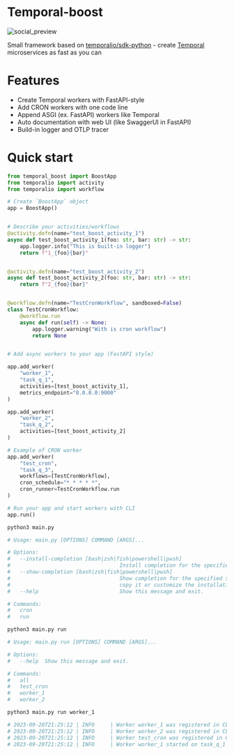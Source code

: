 # Temporal-boost

![social_preview](https://socialify.git.ci/northpowered/temporal-boost/image?description=1&font=Source%20Code%20Pro&logo=https%3A%2F%2Fraw.githubusercontent.com%2Ftemporalio%2Fdocumentation%2Fmain%2Fstatic%2Fimg%2Ffavicon.svg&name=1&owner=1&pattern=Brick%20Wall&theme=Light)


Small framework based on [temporalio/sdk-python](https://github.com/temporalio/sdk-python) - create [Temporal](https://temporal.io/) microservices as fast as you can


# Features

* Create Temporal workers with FastAPI-style
* Add CRON workers with one code line
* Append ASGI (ex. FastAPI) workers like Temporal
* Auto documentation with web UI (like SwaggerUI in FastAPI)
* Build-in logger and OTLP tracer

# Quick start
```python
from temporal_boost import BoostApp
from temporalio import activity
from temporalio import workflow

# Create `BoostApp` object
app = BoostApp()


# Describe your activities/workflows
@activity.defn(name="test_boost_activity_1")
async def test_boost_activity_1(foo: str, bar: str) -> str:
    app.logger.info("This is built-in logger")
    return f"1_{foo}{bar}"


@activity.defn(name="test_boost_activity_2")
async def test_boost_activity_2(foo: str, bar: str) -> str:
    return f"2_{foo}{bar}"


@workflow.defn(name="TestCronWorkflow", sandboxed=False)
class TestCronWorkflow:
    @workflow.run
    async def run(self) -> None:
        app.logger.warning("With is cron workflow")
        return None


# Add async workers to your app (FastAPI style)

app.add_worker(
    "worker_1",
    "task_q_1", 
    activities=[test_boost_activity_1],
    metrics_endpoint="0.0.0.0:9000"
)

app.add_worker(
    "worker_2",
    "task_q_2",
    activities=[test_boost_activity_2]
)

# Example of CRON worker
app.add_worker(
    "test_cron",
    "task_q_3",
    workflows=[TestCronWorkflow],
    cron_schedule="* * * * *",
    cron_runner=TestCronWorkflow.run
)

# Run your app and start workers with CLI
app.run()
```

```bash
python3 main.py 

# Usage: main.py [OPTIONS] COMMAND [ARGS]...

# Options:
#   --install-completion [bash|zsh|fish|powershell|pwsh]
#                                   Install completion for the specified shell.
#   --show-completion [bash|zsh|fish|powershell|pwsh]
#                                   Show completion for the specified shell, to
#                                   copy it or customize the installation.
#   --help                          Show this message and exit.

# Commands:
#   cron
#   run

```

```bash
python3 main.py run

# Usage: main.py run [OPTIONS] COMMAND [ARGS]...

# Options:
#   --help  Show this message and exit.

# Commands:
#   all
#   test_cron
#   worker_1
#   worker_2
```

```bash
python3 main.py run worker_1

# 2023-09-20T21:25:12 | INFO     | Worker worker_1 was registered in CLI
# 2023-09-20T21:25:12 | INFO     | Worker worker_2 was registered in CLI
# 2023-09-20T21:25:12 | INFO     | Worker test_cron was registered in CLI
# 2023-09-20T21:25:12 | INFO     | Worker worker_1 started on task_q_1 queue

```
